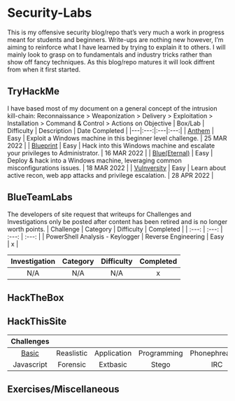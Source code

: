 # Security-Labs
This is my offensive security blog/repo that’s very much a work in progress meant for students and beginners. Write-ups are nothing new however, I’m aiming to reinforce what I have learned by trying to explain it to others. I will mainly look to grasp on to fundamentals and industry tricks rather than show off fancy techniques. As this blog/repo matures it will look diffrent from when it first started.

## TryHackMe
I have based most of my document on a general concept of the intrusion kill-chain:
Reconnaissance > Weaponization > Delivery > Exploitation > Installation > Command & Control > Actions on Objective
| Box/Lab | Difficulty | Description | Date Completed |
|---|:---:|:---|:---:|
| [Anthem](https://github.com/dozmert/Security-Labs/blob/main/TryHackMe/Anthem/readme.md) | Easy | Exploit a Windows machine in this beginner level challenge. | 25 MAR 2022 |
| [Blueprint](https://github.com/dozmert/Security-Labs/blob/main/TryHackMe/Blueprint/readme.md) | Easy | Hack into this Windows machine and escalate your privileges to Administrator. | 16 MAR 2022 |
| [Blue(Eternal)](https://github.com/dozmert/Security-Labs/tree/main/TryHackMe/Blue(Eternal)#readme) | Easy | Deploy & hack into a Windows machine, leveraging common misconfigurations issues. | 18 MAR 2022 |
| [Vulnversity](https://github.com/dozmert/Security-Labs/blob/main/TryHackMe/Vunversity/readme.md) | Easy | Learn about active recon, web app attacks and privilege escalation. | 28 APR 2022 |

## BlueTeamLabs
The developers of site request that writeups for Challenges and Investigations only be posted after content has been retired and is no longer worth points.
| Challenge | Category | Difficulty | Completed |
| :---: | :---: | :---: | :---: |
| PowerShell Analysis - Keylogger | Reverse Engineering | Easy | x |

| Investigation | Category | Difficulty | Completed |
| :---: | :---: | :---: | :---: |
| N/A | N/A | N/A | x |

## HackTheBox

## HackThisSite
| Challenges |  |  |  |  |
| :---: | :---: | :---: | :---: | :---: |
| [Basic](https://github.com/dozmert/Security-Labs/blob/main/HackThisSite/Basic/readme.md) | Reaslistic | Application | Programming | Phonephreaking |
| Javascript | Forensic | Extbasic | Stego | IRC |

## Exercises/Miscellaneous
